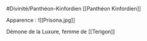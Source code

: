 #Divinité/Panthéon-Kinfordien [[Panthéon Kinfordien]] 

Apparence :
![[Prisona.jpg]]

Démone de la Luxure, femme de [[Terigon]]